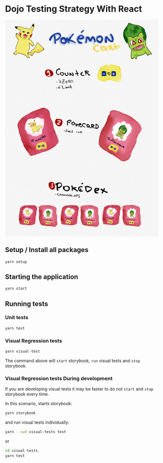 # Dojo Testing Strategy With React

![Problem Statement](./src/problem-statement.png)

## Setup / Install all packages

```bash
yarn setup
```

## Starting the application

```bash
yarn start
```

## Running tests

### Unit tests

```bash
yarn test
```

### Visual Regression tests

```bash
yarn visual-test
```

The command above will `start` storybook, `run` visual tests and `stop` storybook.

### Visual Regression tests During development

If you are developing visual tests it may be faster to do not `start` and `stop` storybook every time.

In this scenario, starts storybook:

```bash
yarn storybook
```

and run visual tests individually:

```bash
yarn --cwd visual-tests test
```

or

```bash
cd visual-tests
yarn test
```